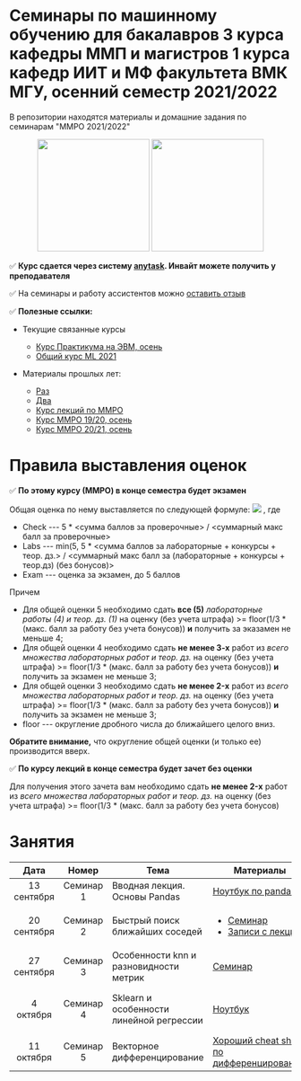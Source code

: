 # Семинары по машинному обучению для бакалавров 3 курса кафедры ММП и магистров 1 курса кафедр ИИТ и МФ факультета ВМК МГУ, осенний семестр 2021/2022
В репозитории находятся материалы и домашние задания по семинарам "ММРО 2021/2022"

<p align="center">
<img src="http://funzoo.ru/uploads/posts/2009-11/1258648863_tn.jpg" height=200pt> <img src="https://github.com/mmp-mmro-team/mmp_mmro_fall_2021/blob/main/trash/kernel_trick.jpg" height=200pt>
</p>

:white_check_mark: **Курс сдается через систему [anytask](https://anytask.org/course/846). Инвайт можете получить у преподавателя**

:white_check_mark: На семинары и работу ассистентов можно [оставить отзыв](https://docs.google.com/forms/d/e/1FAIpQLSeCww7kQZRBbPDFW_dTRpKdBl1pL0jx4nezhciAof8b22O05Q/viewform)

:white_check_mark: **Полезные ссылки:**

* Текущие связанные курсы
    * [Курс Практикума на ЭВМ, осень](https://github.com/mmp-practicum-team/mmp_practicum_fall_2021)
    * [Общий курс ML 2021](https://github.com/MSU-ML-COURSE/ML-COURSE-21-22)

* Материалы прошлых лет:
  * [Раз](https://github.com/esokolov/ml-course-msu)
  * [Два](https://github.com/esokolov/ml-course-hse)
  * [Курс лекций по ММРО](http://www.machinelearning.ru/wiki/index.php?title=%D0%9C%D0%B0%D1%82%D0%B5%D0%BC%D0%B0%D1%82%D0%B8%D1%87%D0%B5%D1%81%D0%BA%D0%B8%D0%B5_%D0%BC%D0%B5%D1%82%D0%BE%D0%B4%D1%8B_%D1%80%D0%B0%D1%81%D0%BF%D0%BE%D0%B7%D0%BD%D0%B0%D0%B2%D0%B0%D0%BD%D0%B8%D1%8F_%D0%BE%D0%B1%D1%80%D0%B0%D0%B7%D0%BE%D0%B2_%28%D0%BA%D1%83%D1%80%D1%81_%D0%BB%D0%B5%D0%BA%D1%86%D0%B8%D0%B9%2C_%D0%92.%D0%92.%D0%9A%D0%B8%D1%82%D0%BE%D0%B2%29)
  * [Курс ММРО 19/20, осень](https://github.com/mmp-mmro-team/mmp_mmro_fall_2019)
  * [Курс ММРО 20/21, осень](https://github.com/mmp-mmro-team/mmp_mmro_fall_2020)

# Правила выставления оценок

:white_check_mark: **По этому курсу (ММРО) в конце семестра будет экзамен**

Общая оценка по нему выставляется по следующей формуле:
![](https://github.com/mmp-mmro-team/mmp_mmro_fall_2021/blob/main/trash/formula.png)
, где 

* Check --- 5 * <сумма баллов за проверочные> / <суммарный макс балл за проверочные>
* Labs --- min(5, 5 * <сумма баллов за лабораторные + конкурсы + теор. дз.> / <суммарный макс балл за (лабораторные + конкурсы + теор.дз) (без бонусов)>
* Exam --- оценка за экзамен, до 5 баллов

Причем
* Для общей оценки 5 необходимо сдать **все (5)** _лабораторные работы (4) и теор. дз. (1)_ на оценку (без учета штрафа) >= floor(1/3 * (макс. балл за работу без учета бонусов)) **и** получить за эказамен не меньше 4;
* Для общей оценки 4 необходимо сдать **не менее 3-х** работ из _всего множества лабораторных работ и теор. дз._ на оценку (без учета штрафа) >= floor(1/3 * (макс. балл за работу без учета бонусов)) **и** получить за экзамен не меньше 3;
* Для общей оценки 3 необходимо сдать **не менее 2-x** работ из _всего множества лабораторных работ и теор. дз._ на оценку (без учета штрафа) >= floor(1/3 * (макс. балл за работу без учета бонусов)) **и** получить за экзамен не меньше 3;
* floor --- округление дробного числа до ближайшего целого вниз.

**Обратите внимание,** что округление общей оценки (и только ее) производится вверх.

:white_check_mark: **По курсу лекций в конце семестра будет зачет без оценки**

Для получения этого зачета вам необходимо сдать **не менее 2-x** работ из _всего множества лабораторных работ и теор. дз._ на оценку (без учета штрафа) >= floor(1/3 * (макс. балл за работу без учета бонусов)

# Занятия

| Дата | Номер | Тема | Материалы | ДЗ |
| :---: | :---: | --- | --- | --- |
| 13 сентября  | Семинар 1 | Вводная лекция. Основы Pandas | [Ноутбук по pandas](https://github.com/esokolov/ml-course-hse/blob/master/2020-fall/seminars/sem01-pandas.ipynb) | [Прак.1 Pandas, numpy, matplotlib](https://github.com/mmp-mmro-team/mmp_mmro_fall_2021/blob/main/homework-practice/numpy-pandas-matplotlib.ipynb) |
| 20 сентября  | Семинар 2 | Быстрый поиск ближайших соседей | <ul><li>[Семинар](https://github.com/esokolov/ml-course-hse/blob/master/2020-spring/lecture-notes/lecture20-knn.pdf)</li><li>[Записи с лекций](https://github.com/mmp-mmro-team/mmp_mmro_fall_2021/blob/main/seminars/sem02/knn.pdf)</li></ul>|  ¯\\\_(ツ)\_/¯ |
| 27 сентября  | Семинар 3 | Особенности knn и разновидности метрик | [Семинар](https://github.com/esokolov/ml-course-hse/blob/master/2020-spring/seminars/sem19-knn.pdf)|  ¯\\\_(ツ)\_/¯ |
| 4 октября | Семинар 4 | Sklearn и особенности линейной регрессии | [Ноутбук](https://github.com/esokolov/ml-course-hse/blob/master/2020-fall/seminars/sem02-sklearn-linregr.ipynb) | [Прак.2 Линейная регрессия, исследовательский анализ данных](https://github.com/mmp-mmro-team/mmp_mmro_fall_2021/blob/main/homework-practice/homework-practice-02-linregr.ipynb) |
| 11 октября | Семинар 5 | Векторное дифференцирование | [Хороший cheat sheet по дифференцированию](https://github.com/mmp-mmro-team/mmp_mmro_fall_2020/blob/master/seminars/sem05_vect_matrix_diff.pdf) | ¯\\\_(ツ)\_/¯ |



